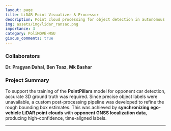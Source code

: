 ```yaml
---
layout: page
title: LiDAR Point Visualizer & Processor
description: Point cloud processing for object detection in autonomous racing.
img: assets/img/lidar_ransac.png
importance: 3
category: PoliMOVE-MSU
giscus_comments: true
---
```


### Collaborators  
**Dr. Pragyan Dahal**, **Ben Toaz**, **Mk Bashar**

### Project Summary  
To support the training of the **PointPillars** model for opponent car detection, accurate 3D ground truth was required. Since precise object labels were unavailable, a custom post-processing pipeline was developed to refine the rough bounding box estimates. This was achieved by **synchronizing ego-vehicle LiDAR point clouds** with **opponent GNSS localization data**, producing high-confidence, time-aligned labels.

---
<!-- 
<div class="row">
  <div class="col-sm mt-3 mt-md-0">
    {% include figure.liquid loading="eager" path="assets/img/lidar_overlay.png" title="Raw Point Cloud with Opponent Position Overlay" class="img-fluid rounded z-depth-1" %}
  </div>
  <div class="col-sm mt-3 mt-md-0">
    {% include figure.liquid loading="eager" path="assets/img/lidar_bbox_fix.png" title="Bounding Box Refinement" class="img-fluid rounded z-depth-1" %}
  </div>
  <div class="col-sm mt-3 mt-md-0">
    {% include figure.liquid loading="eager" path="assets/img/lidar_result.png" title="Final Training Sample" class="img-fluid rounded z-depth-1" %}
  </div>
</div>

<div class="caption">
  Left to right: Raw LiDAR overlay, refined bounding box using GNSS data, and final processed output for model training.
</div> -->
